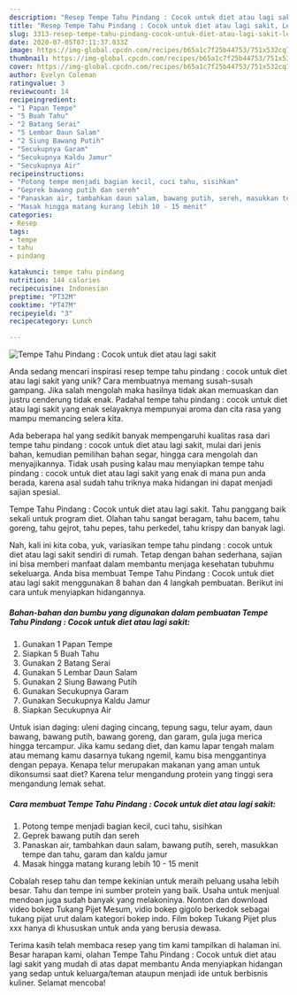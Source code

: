 ```yaml
---
description: "Resep Tempe Tahu Pindang : Cocok untuk diet atau lagi sakit, Lezat"
title: "Resep Tempe Tahu Pindang : Cocok untuk diet atau lagi sakit, Lezat"
slug: 3313-resep-tempe-tahu-pindang-cocok-untuk-diet-atau-lagi-sakit-lezat
date: 2020-07-05T07:11:37.033Z
image: https://img-global.cpcdn.com/recipes/b65a1c7f25b44753/751x532cq70/tempe-tahu-pindang-cocok-untuk-diet-atau-lagi-sakit-foto-resep-utama.jpg
thumbnail: https://img-global.cpcdn.com/recipes/b65a1c7f25b44753/751x532cq70/tempe-tahu-pindang-cocok-untuk-diet-atau-lagi-sakit-foto-resep-utama.jpg
cover: https://img-global.cpcdn.com/recipes/b65a1c7f25b44753/751x532cq70/tempe-tahu-pindang-cocok-untuk-diet-atau-lagi-sakit-foto-resep-utama.jpg
author: Evelyn Coleman
ratingvalue: 3
reviewcount: 14
recipeingredient:
- "1 Papan Tempe"
- "5 Buah Tahu"
- "2 Batang Serai"
- "5 Lembar Daun Salam"
- "2 Siung Bawang Putih"
- "Secukupnya Garam"
- "Secukupnya Kaldu Jamur"
- "Secukupnya Air"
recipeinstructions:
- "Potong tempe menjadi bagian kecil, cuci tahu, sisihkan"
- "Geprek bawang putih dan sereh"
- "Panaskan air, tambahkan daun salam, bawang putih, sereh, masukkan tempe dan tahu, garam dan kaldu jamur"
- "Masak hingga matang kurang lebih 10 - 15 menit"
categories:
- Resep
tags:
- tempe
- tahu
- pindang

katakunci: tempe tahu pindang 
nutrition: 144 calories
recipecuisine: Indonesian
preptime: "PT32M"
cooktime: "PT47M"
recipeyield: "3"
recipecategory: Lunch

---
```



![Tempe Tahu Pindang : Cocok untuk diet atau lagi sakit](https://img-global.cpcdn.com/recipes/b65a1c7f25b44753/751x532cq70/tempe-tahu-pindang-cocok-untuk-diet-atau-lagi-sakit-foto-resep-utama.jpg)

Anda sedang mencari inspirasi resep tempe tahu pindang : cocok untuk diet atau lagi sakit yang unik? Cara membuatnya memang susah-susah gampang. Jika salah mengolah maka hasilnya tidak akan memuaskan dan justru cenderung tidak enak. Padahal tempe tahu pindang : cocok untuk diet atau lagi sakit yang enak selayaknya mempunyai aroma dan cita rasa yang mampu memancing selera kita.

Ada beberapa hal yang sedikit banyak mempengaruhi kualitas rasa dari tempe tahu pindang : cocok untuk diet atau lagi sakit, mulai dari jenis bahan, kemudian pemilihan bahan segar, hingga cara mengolah dan menyajikannya. Tidak usah pusing kalau mau menyiapkan tempe tahu pindang : cocok untuk diet atau lagi sakit yang enak di mana pun anda berada, karena asal sudah tahu triknya maka hidangan ini dapat menjadi sajian spesial.

Tempe Tahu Pindang : Cocok untuk diet atau lagi sakit. Tahu panggang baik sekali untuk program diet. Olahan tahu sangat beragam, tahu bacem, tahu goreng, tahu gejrot, tahu pepes, tahu perkedel, tahu krispy dan banyak lagi.


Nah, kali ini kita coba, yuk, variasikan tempe tahu pindang : cocok untuk diet atau lagi sakit sendiri di rumah. Tetap dengan bahan sederhana, sajian ini bisa memberi manfaat dalam membantu menjaga kesehatan tubuhmu sekeluarga. Anda bisa membuat Tempe Tahu Pindang : Cocok untuk diet atau lagi sakit menggunakan 8 bahan dan 4 langkah pembuatan. Berikut ini cara untuk menyiapkan hidangannya.

<!--inarticleads1-->

##### Bahan-bahan dan bumbu yang digunakan dalam pembuatan Tempe Tahu Pindang : Cocok untuk diet atau lagi sakit:

1. Gunakan 1 Papan Tempe
1. Siapkan 5 Buah Tahu
1. Gunakan 2 Batang Serai
1. Gunakan 5 Lembar Daun Salam
1. Gunakan 2 Siung Bawang Putih
1. Gunakan Secukupnya Garam
1. Gunakan Secukupnya Kaldu Jamur
1. Siapkan Secukupnya Air


Untuk isian daging: uleni daging cincang, tepung sagu, telur ayam, daun bawang, bawang putih, bawang goreng, dan garam, gula juga merica hingga tercampur. Jika kamu sedang diet, dan kamu lapar tengah malam atau memang kamu dasarnya tukang ngemil, kamu bisa menggantinya dengan pepaya. Kenapa telur merupakan makanan yang aman untuk dikonsumsi saat diet? Karena telur mengandung protein yang tinggi sera mengandung lemak sehat. 

<!--inarticleads2-->

##### Cara membuat Tempe Tahu Pindang : Cocok untuk diet atau lagi sakit:

1. Potong tempe menjadi bagian kecil, cuci tahu, sisihkan
1. Geprek bawang putih dan sereh
1. Panaskan air, tambahkan daun salam, bawang putih, sereh, masukkan tempe dan tahu, garam dan kaldu jamur
1. Masak hingga matang kurang lebih 10 - 15 menit


Cobalah resep tahu dan tempe kekinian untuk meraih peluang usaha lebih besar. Tahu dan tempe ini sumber protein yang baik. Usaha untuk menjual mendoan juga sudah banyak yang melakoninya. Nonton dan download video bokep Tukang Pijet Mesum, vidio bokep gigolo berkedok sebagai tukang pijat urut dalam kategori bokep indo. Film bokep Tukang Pijet plus xxx hanya di khususkan untuk anda yang berusia dewasa. 

Terima kasih telah membaca resep yang tim kami tampilkan di halaman ini. Besar harapan kami, olahan Tempe Tahu Pindang : Cocok untuk diet atau lagi sakit yang mudah di atas dapat membantu Anda menyiapkan hidangan yang sedap untuk keluarga/teman ataupun menjadi ide untuk berbisnis kuliner. Selamat mencoba!
